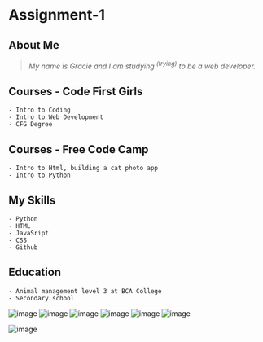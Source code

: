 # **Assignment-1**

## About Me
 > _My name is Gracie and I am studying <sup> (trying)</sup> to be a web developer._
        
## Courses - Code First Girls
```
- Intro to Coding
- Intro to Web Development
- CFG Degree
```  
## Courses - Free Code Camp
```
- Intro to Html, building a cat photo app
- Intro to Python
```   
## My Skills
```
- Python
- HTML
- JavaSript
- CSS
- Github 
```      
## Education
```
- Animal management level 3 at BCA College
- Secondary school
```

![image](https://github.com/Gracie-Fenemer/Assignment-1/assets/160616602/4b03e0bc-4397-4713-b2bf-dd53b54f8aeb)
![image](https://github.com/Gracie-Fenemer/Assignment-1/assets/160616602/69ccd19a-1829-4c2e-8a5f-7fc5d0a4d954)
![image](https://github.com/Gracie-Fenemer/Assignment-1/assets/160616602/e721a2c1-80c8-4c52-b388-6c001c49118b)
![image](https://github.com/Gracie-Fenemer/Assignment-1/assets/160616602/7d3f3626-c5ff-4e71-a63b-783ec223a804)
![image](https://github.com/Gracie-Fenemer/Assignment-1/assets/160616602/d59f1ae8-34ef-4656-baae-5399c2a6d2f7)
![image](https://github.com/Gracie-Fenemer/Assignment-1/assets/160616602/11a7fa7c-f26d-4ffb-8132-1cb734688f86)

![image](https://github.com/Gracie-Fenemer/Assignment-1/assets/160616602/bf269299-bc9c-475b-a27a-c545a2e60a7b)

